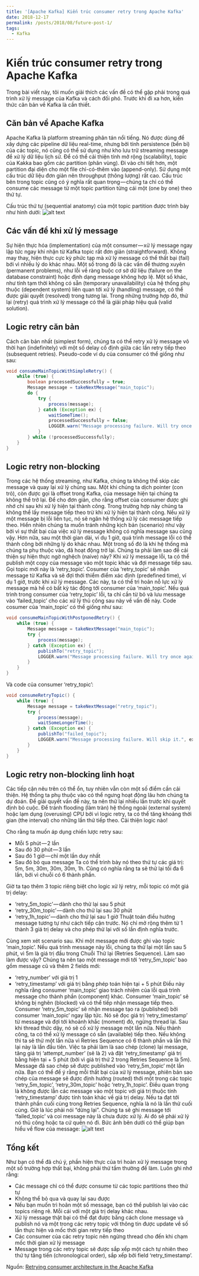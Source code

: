 ```yaml
---
title: '[Apache Kafka] Kiến trúc consumer retry trong Apache Kafka'
date: 2018-12-17
permalink: /posts/2018/08/future-post-1/
tags:
  - Kafka
---
```


Kiến trúc consumer retry trong Apache Kafka
======

Trong bài viết này, tôi muốn giải thích các vấn đề có thể gặp phải trong quá trình xử lý message của Kafka và cách đối phó. Trước khi đi xa hơn, kiến thức căn bản về Kafka là cần thiết.

Căn bản về Apache Kafka
------
Apache Kafka là platform streaming phân tán nổi tiếng. Nó được dùng để xây dựng các pipeline dữ liệu real-time, nhưng bởi tính persistence (bền bỉ) của các topic, nó cũng có thể sử dụng như kho lưu trữ streaming message để xử lý dữ liệu lịch sử. Để có thể cải thiện tính mở rộng (scalability), topic của Kakka bao gồm các partition (phân vùng). Đi vào chi tiết hơn, một partition đại diện cho một file chỉ-có-thêm vào (append-only). Sử dụng một cấu trúc dữ liệu đơn giản nên throughput (thông lượng) rất cao. Cấu trúc bên trong topic cũng có ý nghĩa rất quan trọng — chúng ta chỉ có thể consume các message từ một topic partition từng cái một (one by one) theo thứ tự.

Cấu trúc thứ tự (sequential anatomy) của một topic partition được trình bày như hình dưới:
![alt text](https://images.viblo.asia/b0692825-2554-47c1-8c40-0444964c85eb.png "Logo Title Text 1")

Các vấn đề khi xử lý message
------
Sự hiện thực hóa (implementation) của một consumer — xử lý message ngay lập tức ngay khi nhận từ Kafka topic rất đơn giản (straightforward). Không may thay, hiện thực cực kỳ phức tạp mà xử lý message có thể thất bại (fail) bới vì nhiều lý do khác nhau. Một số trong đó là các vấn đề thương xuyên (permanent problems), như lỗi về ràng buộc cơ sở dữ liệu (failure on the database constraint) hoặc định dạng message không hợp lệ. Một số khác, như tính tạm thời không có sẵn (temporary unavailability) của hệ thống phụ thuộc (dependent system) liên quan tới xử lý (handling) message, có thể được giải quyết (resolved) trong tương lai. Trong những trường hợp đó, thử lại (retry) quá trình xử lý message có thể là giải pháp hiệu quả (valid solution).

Logic retry căn bản
------
Cách căn bản nhất (simplest form), chúng ta có thể retry xử lý message vô thời hạn (indefinitely) với một số delay cố định giữa các lần retry tiếp theo (subsequent retries). Pseudo-code ví dụ của consumer có thể giống như sau:
```java
void consumeMainTopicWithSimpleRetry() {
    while (true) {
        boolean processedSuccessfully = true;
        Message message = takeNextMessage("main_topic");
        do {
            try {
                process(message);
            } catch (Exception ex) {
                waitSomeTime();
                processedSuccessfully = false;
                LOGGER.warn("Message processing failure. Will try once again.", ex);
            }
        } while (!processedSuccessfully);
    }
}
```
Logic retry non-blocking
------
Trong các hệ thống streaming, như Kafka, chúng ta không thể skip các message và quay lại xử lý chúng sau. Một khi chúng ta dịch pointer (con trỏ), còn được gọi là offset trong Kafka, của message hiện tại chúng ta không thể trở lại. Để cho đơn giản, cho rằng offset của consumer được ghi nhớ chỉ sau khi xử lý hiện tại thành công. Trong trường hợp này chúng ta không thể lấy message tiếp theo trừ khi xử lý hiện tại thành công. Nếu xử lý một message bị lỗi liên tục, nó sẽ ngăn hệ thống xử lý các message tiếp theo. Hiển nhiên chúng ta muốn tránh những kịch bản (scenario) như vậy bởi vì sự thất bại của việc xử lý message không có nghĩa message sau cũng vậy. Hơn nữa, sau một thời gian dài, ví dụ 1 giờ, quá trình message lỗi có thể thành công bởi những lý do khác nhau. Một trong số đó là khi hệ thống mà chúng ta phụ thuộc vào, đã hoạt động trở lại. Chúng ta phải làm sao để cải thiện sự hiện thực ngờ nghệch (naive) này? Khi xử lý message lỗi, ta có thể publish một copy của message vào một topic khác và đợi message tiếp sau. Gọi topic mới này là ‘retry_topic’. Cosumer của ‘retry_topic’ sẽ nhận message từ Kafka và sẽ đợi thới thiểm điểm xác định (predefined time), ví dụ 1 giờ, trước khi xử lý message. Các này, ta có thể trì hoãn nỗ lực xử lý message mà hề có bất kỳ tác động tới consumer của ‘main_topic’. Nếu quá trình trong consumer của ‘retry_topic’ lỗi, ta chỉ cần từ bỏ và lưu message vào ‘failed_topic’ cho các xử lý thủ công sau này về vấn đề này. Code cosumer của ‘main_topic’ có thể giống như sau:

```java
void consumeMainTopicWithPostponedRetry() {
    while (true) {
        Message message = takeNextMessage("main_topic");
        try {
            process(message);
        } catch (Exception ex) {
            publishTo("retry_topic");
            LOGGER.warn("Message processing failure. Will try once again in the future.", ex);
        }
    }
}
```

Và code của consumer ‘retry_topic’:
```java
void consumeRetryTopic() {
    while (true) {
        Message message = takeNextMessage("retry_topic");
        try {
            process(message);
            waitSomeLongerTime();
        } catch (Exception ex) {
            publishTo("failed_topic");
            LOGGER.warn("Message processing failure. Will skip it.", ex);
        }
    }
}
```

Logic retry non-blocking linh hoạt
------
Các tiếp cận nêu trên có thể ổn, tuy nhiên vẫn còn một số điểm cần cải thiện. Hệ thống ta phụ thuộc vào có thể ngưng hoạt động lâu hơn chúng ta dự đoán. Để giải quyết vấn đề này, ta nên thử lại nhiều lần trước khi quyết định bỏ cuộc. Để tránh flooding (làm tràn) hệ thống ngoài (external system) hoặc lạm dụng (overusing) CPU bởi vì logic retry, ta có thể tăng khoảng thời gian (the interval) cho những lần thử tiếp theo. Cải thiện logic nào!

Cho rằng ta muốn áp dụng chiến lược retry sau:
* Mỗi 5 phút — 2 lần
* Sau đó 30 phút — 3 lần
* Sau đó 1 giờ — chỉ một lần duy nhất
* Sau đó bỏ qua message Ta có thể trình bày nó theo thứ tự các giá trị: 5m, 5m, 30m, 30m, 30m, 1h. Cũng có nghĩa rằng ta sẽ thử lại tối đa 6 lần, bới vì chuỗi có 6 thành phần.

Giờ ta tạo thêm 3 topic riêng biệt cho logic xử lý retry, mỗi topic có một giá trị delay:

* ‘retry_5m_topic’ — dành cho thử lại sau 5 phút
* ‘retry_30m_topic’ — dành cho thử lại sau 30 phút
* ‘retry_1h_topic’ — dành cho thử lại sau 1 giờ Thuật toán điều hướng message tương tự như cách tiếp cận trước. Nó chỉ mở rộng thêm từ 1 thành 3 giá trị delay và cho phép thử lại với số lần định nghĩa trước.

Cùng xem xét scenario sau. Khi một message mới được ghi vào topic ‘main_topic’. Nếu quá trình message này lỗi, chúng ta thử lại một lần sau 5 phút, vì 5m là giá trị đầu trong Chuỗi Thử lại (Retries Sequence). Làm sao làm được vậy? Chúng ta nên tạo một message mới tới ‘retry_5m_topic’ bao gồm message cũ và thêm 2 fields mới:

* ‘retry_number’ với giá trị 1
* ‘retry_timestamp’ với giá trị bằng phép toán hiện tại + 5 phút Điều này nghĩa rằng consumer ‘main_topic’ giao trách nhiệm của lỗi quá trình message cho thành phần (component) khác. Consumer ‘main_topic’ sẽ không bị nghẽn (blocked) và có thể tiếp nhận message tiếp theo. Consumer ‘retry_5m_topic’ sẽ nhận message tạo ra (published) bởi consumer ‘main_topic’ ngay lập tức. Nó sẽ đọc giá trị ‘retry_timestamp’ từ message và đợi tới khoảnh khắc (moment) đó, ngừng thread lại. Sau khi thread thức dậy, nó sẽ cố xử lý message một lần nữa. Nếu thành công, ta có thể xử lý message có sẵn (available) tiếp theo. Nếu không thì ta sẽ thử một lần nữa vì Retries Sequence có 6 thành phần và lần thử lại này là lần đầu tiên. Việc ta phải làm là sao chép (clone) lại message, tăng giá trị ‘attempt_number’ (sẽ là 2) và đặt ‘retry_timestamp’ giá trị bằng hiện tại + 5 phút (bởi vì giá trị thứ 2 trong Retries Sequence là 5m). Message đã sao chép sẽ được published vào ‘retry_5m_topic‘ một lần nữa. Bạn có thể để ý rằng mỗi thất bại của xử lý message, phiên bản sao chép của message sẽ được định hướng (routed) thới một trong các topic ‘retry_5m_topic’, ‘retry_30m_topic’ hoặc ‘retry_1h_topic’. Điều quan trọng là không được lẫn các message vào một topic với giá trị thuộc tính ‘retry_timestamp’ được tính toán khác về giá trị delay. Nếu ta đạt tới thành phần cuối cùng trong Retries Sequence, nghĩa là nó là lần thử cuối cùng. Giờ là lúc phải nói “dừng lại”. Chúng ta sẽ ghi message tới ‘failed_topic’ và coi message này là chưa được xử lý. Ai đó sẽ phải xử lý nó thủ công hoặc ta cứ quên nó đi. Bức ảnh bên dưới có thể giúp bạn hiểu về flow của message: 
![alt text](https://images.viblo.asia/878de8a9-e27a-4c96-bb19-5a5a551fe3de.png "Logo Title Text 1")

Tổng kết
------

Như bạn có thể đã chú ý, phần hiện thực của trì hoàn xử lý message trong một số trường hợp thất bại, không phải thứ tầm thường để làm. Luôn ghi nhớ rằng:

* Các message chỉ có thể được consume từ các topic partitions theo thử tự
* Không thể bỏ qua và quay lại sau được
* Nếu bạn muốn trì hoãn một số message, bạn có thể publish lại vào các topics riêng rẽ. Mỗi cái với một giá trị delay khác nhau.
* Xử lý message thật bại có thể đạt được bằng cách clone message và publish nó và một trong các retry topic với thông tin được update về số lần thực hiện và mốc thời gian retry tiếp theo
* Các consumer của các retry topic nên ngừng thread cho đến khi chạm mốc thời gian xử lý message
* Message trong các retry topic sẽ được sắp xếp một cách tự nhiên theo thứ tự tăng tiến (chronological order), sắp xếp bởi field ‘retry_timestamp’.

Nguồn: [Retrying consumer architecture in the Apache Kafka](https://blog.pragmatists.com/retrying-consumer-architecture-in-the-apache-kafka-939ac4cb851a)


